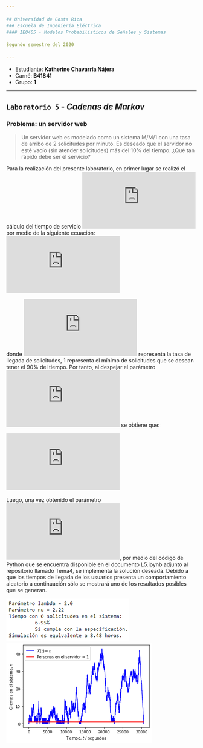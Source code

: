 ```yaml
---

## Universidad de Costa Rica
### Escuela de Ingeniería Eléctrica
#### IE0405 - Modelos Probabilísticos de Señales y Sistemas

Segundo semestre del 2020

---
```


* Estudiante: **Katherine Chavarría Nájera**
* Carné: **B41841**
* Grupo: **1**
---

## `Laboratorio 5` - *Cadenas de Markov*
### Problema: un servidor web

> Un servidor web es modelado como un sistema M/M/1 con una tasa de arribo de 2 solicitudes por minuto. Es deseado que el servidor no esté vacío (sin atender solicitudes) más del 10% del tiempo. ¿Qué tan rápido debe ser el servicio?

Para la realización del presente laboratorio, en primer lugar se realizó el cálculo del tiempo de servicio ![](https://latex.codecogs.com/gif.latex?%5Cupsilon) por medio de la siguiente ecuación: 
![](https://latex.codecogs.com/gif.latex?%5Crho%5E1%20%3D%5Cleft%28%20%5Cfrac%7B%5Clambda%7D%7B%5Cnu%7D%20%5Cright%29%5E1%20%5Cgeq%200.9%20%5C%5C)

donde ![](https://latex.codecogs.com/gif.latex?%5Clambda) representa la tasa de llegada de solicitudes, 1 representa el mínimo de solicitudes que se desean tener el 90% del tiempo. Por tanto, al despejar el parámetro ![](https://latex.codecogs.com/gif.latex?%5Cupsilon) se obtiene que:

![](https://latex.codecogs.com/gif.latex?%5Cnu%5E%7B1%7D%20%5Cleq%20%5Cfrac%7B%5Clambda%5E%7B1%7D%7D%7B0.9%7D%3D2.22%20%5CRightarrow%20%5Cnu%20%5Cleq%202.22)

Luego, una vez obtenido el parámetro ![](https://latex.codecogs.com/gif.latex?%5Cupsilon), por medio del código de Python que se encuentra disponible en el documento L5.ipynb adjunto al repositorio llamado Tema4, se implementa la solución deseada. Debido a que los tiempos de llegada de los usuarios presenta un comportamiento aleatorio a continuación sólo se mostrará uno de los resultados posibles que se generan. 

![](Figuras/Figura%201.png)
![](Figuras/Figura%201.1.png)
